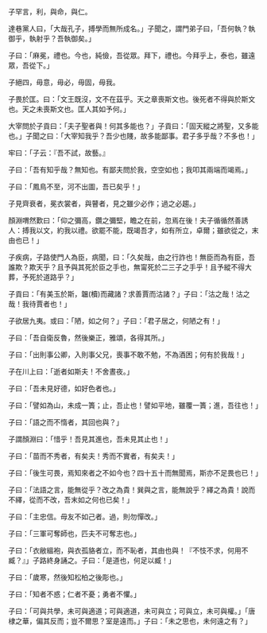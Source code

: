 子罕言，利，與命，與仁。

達巷黨人曰，「大哉孔子，搏學而無所成名。」子聞之，謂門弟子曰，「吾何執？執御乎，執射乎？吾執御矣。」

子曰：「麻冕，禮也。今也，純儉，吾從眾。拜下，禮也。今拜乎上，泰也，雖遠眾，吾從下。」

子絕四，毋意，毋必，毋固，毋我。

子畏於匡。曰：「文王既沒，文不在茲乎。天之章喪斯文也。後死者不得與於斯文也。天之未喪斯文也。匡人其如予何。」

大宰問於子貢曰：「夫子聖者與！何其多能也？」子貢曰：「固天縱之將聖，又多能也。」子聞之曰：「大宰知我乎？吾少也賤，故多能鄙事。君子多乎哉？不多也！」

牢曰：「子云：『吾不試，故藝。』

子曰：「吾有知乎哉？無知也。有鄙夫問於我，空空如也；我叩其兩端而竭焉。」

子曰：「鳳鳥不至，河不出圖，吾已矣乎！」

子見齊衰者，冕衣裳者，與瞽者，見之雖少必作；過之必趨。」

顏淵喟然歎曰：「仰之彌高，鑽之彌堅，瞻之在前，忽焉在後！夫子循循然善誘人：搏我以文，約我以禮。欲罷不能，既竭吾才，如有所立，卓爾；雖欲從之，末由也已！」

子疾病，子路使門人為臣，病聞，曰：「久矣哉，由之行詐也！無臣而為有臣，吾誰欺？欺天乎？且予與其死於臣之手也，無甯死於二三子之手乎！且予縱不得大葬，予死於道路乎？」

子貢曰：「有美玉於斯，韞(櫝)而藏諸？求善賈而沽諸？」子曰：「沽之哉！沽之哉！我待賈者也！」

子欲居九夷。或曰：「陋，如之何？」子曰：「君子居之，何陋之有！」

子曰：「吾自衛反魯，然後樂正，雅頌，各得其所。」

子曰：「出則事公卿，入則事父兄，喪事不敢不勉，不為酒困；何有於我哉！」

子在川上曰：「逝者如斯夫！不舍晝夜。」

子曰：「吾未見好德，如好色者也。」

子曰：「譬如為山，未成一簣；止，吾止也！譬如平地，雖覆一簣；進，吾往也！」

子曰：「語之而不惰者，其回也與？」

子謂顏淵曰：「惜乎！吾見其進也，吾未見其止也！」

子曰：「苗而不秀者，有矣夫！秀而不實者，有矣夫！」

子曰：「後生可畏，焉知來者之不如今也？四十五十而無聞焉，斯亦不足畏也已！」

子曰：「法語之言，能無從乎？改之為貴！巽與之言，能無說乎？繹之為貴！說而不繹，從而不改，吾末如之何也已矣！」

子曰：「主忠信。毋友不如己者。過，則勿憚改。」

子曰：「三軍可奪師也，匹夫不可奪志也。」

子曰：「衣敝縕袍，與衣孤貉者立，而不恥者，其由也與！『不忮不求，何用不臧？』」子路終身誦之。子曰：「是道也，何足以臧！」

子曰：「歲寒，然後知松柏之後彫也。」

子曰：「知者不惑；仁者不憂；勇者不懼。」

子曰：「可與共學，未可與適道；可與適道，未可與立；可與立，未可與權。」「唐棣之華，偏其反而；豈不爾思？室是遠而。」子曰：「未之思也，未何遠之有？」
